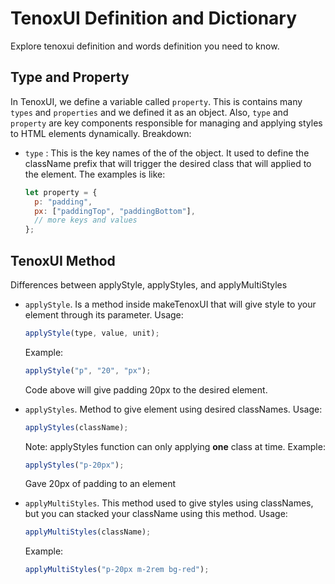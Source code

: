 # TenoxUI Definition and Dictionary

Explore tenoxui definition and words definition you need to know.

## Type and Property

In TenoxUI, we define a variable called `property`. This is contains many `types` and `properties` and we defined it as an object. Also, `type` and `property` are key components responsible for managing and applying styles to HTML elements dynamically. Breakdown:

- `type` : This is the key names of the of the object. It used to define the className prefix that will trigger the desired class that will applied to the element. The examples is like:
  ```js
  let property = {
    p: "padding",
    px: ["paddingTop", "paddingBottom"],
    // more keys and values
  };
  ```

## TenoxUI Method

Differences between applyStyle, applyStyles, and applyMultiStyles

- `applyStyle`. Is a method inside makeTenoxUI that will give style to your element through its parameter. Usage:

  ```js
  applyStyle(type, value, unit);
  ```

  Example:

  ```js
  applyStyle("p", "20", "px");
  ```

  Code above will give padding 20px to the desired element.

- `applyStyles`. Method to give element using desired classNames. Usage:

  ```js
  applyStyles(className);
  ```

  Note: applyStyles function can only applying **one** class at time. Example:

  ```js
  applyStyles("p-20px");
  ```

  Gave 20px of padding to an element

- `applyMultiStyles`. This method used to give styles using classNames, but you can stacked your className using this method. Usage:
  ```js
  applyMultiStyles(className);
  ```
  Example:
  ```js
  applyMultiStyles("p-20px m-2rem bg-red");
  ```

